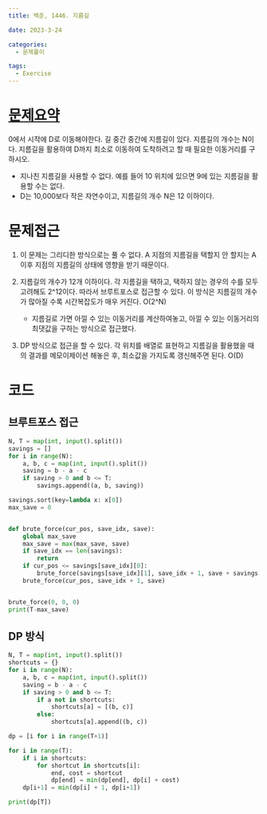 ```yaml
---
title: 백준, 1446. 지름길

date: 2023-3-24

categories:
  - 문제풀이

tags:
  - Exercise
---
```


# [문제요약](https://www.acmicpc.net/problem/1446)

0에서 시작에 D로 이동해야한다. 길 중간 중간에 지름길이 있다. 지름길의 개수는 N이다. 지름길을 활용하여 D까지 최소로 이동하여 도착하려고 할 때 필요한 이동거리를 구하시오.

- 지나친 지름길을 사용할 수 없다. 예를 들어 10 위치에 있으면 9에 있는 지름길을 활용할 수는 없다.
- D는 10,000보다 작은 자연수이고, 지름길의 개수 N은 12 이하이다.

# 문제접근

1. 이 문제는 그리디한 방식으로는 풀 수 없다. A 지점의 지름길을 택할지 안 할지는 A 이후 지점의 지름길의 상태에 영향을 받기 때문이다. 

2. 지름길의 개수가 12개 이하이다. 각 지름길을 택하고, 택하지 않는 경우의 수를 모두 고려해도 2^12이다. 따라서 브루트포스로 접근할 수 있다. 이 방식은 지름길의 개수가 많아질 수록 시간복잡도가 매우 커진다. O(2^N)
    - 지름길로 가면 아낄 수 있는 이동거리를 계산하여놓고, 아낄 수 있는 이동거리의 최댓값을 구하는 방식으로 접근했다.

3. DP 방식으로 접근을 할 수 있다. 각 위치를 배열로 표현하고 지름길을 활용했을 때의 결과를 메모이제이션 해놓은 후, 최소값을 가지도록 갱신해주면 된다. O(D)


# 코드

## 브루트포스 접근

```python
N, T = map(int, input().split())
savings = []
for i in range(N):
    a, b, c = map(int, input().split())
    saving = b - a - c
    if saving > 0 and b <= T:
        savings.append((a, b, saving))

savings.sort(key=lambda x: x[0])
max_save = 0


def brute_force(cur_pos, save_idx, save):
    global max_save
    max_save = max(max_save, save)
    if save_idx == len(savings):
        return
    if cur_pos <= savings[save_idx][0]:
        brute_force(savings[save_idx][1], save_idx + 1, save + savings[save_idx][2])
    brute_force(cur_pos, save_idx + 1, save)


brute_force(0, 0, 0)
print(T-max_save)
```

## DP 방식

```python
N, T = map(int, input().split())
shortcuts = {}
for i in range(N):
    a, b, c = map(int, input().split())
    saving = b - a - c
    if saving > 0 and b <= T:
        if a not in shortcuts:
            shortcuts[a] = [(b, c)]
        else:
            shortcuts[a].append((b, c))

dp = [i for i in range(T+1)]

for i in range(T):
    if i in shortcuts:
        for shortcut in shortcuts[i]:
            end, cost = shortcut
            dp[end] = min(dp[end], dp[i] + cost)
    dp[i+1] = min(dp[i] + 1, dp[i+1])

print(dp[T])
```